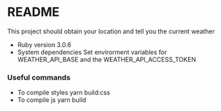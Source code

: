 # README
This project should obtain your location and tell you the current weather

* Ruby version
3.0.6
* System dependencies
Set envirorment variables for WEATHER_API_BASE and the WEATHER_API_ACCESS_TOKEN

### Useful commands
* To compile styles
yarn build:css
* To compile js
yarn build